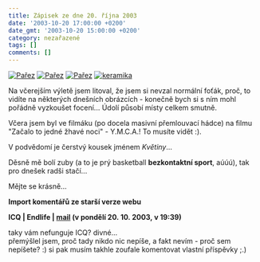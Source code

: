 ```yaml
---
title: Zápisek ze dne 20. října 2003
date: '2003-10-20 17:00:00 +0200'
date_gmt: '2003-10-20 15:00:00 +0200'
category: nezařazené
tags: []
comments: []
---
```

<div >  <a href="/assets/migrated/old-images/parez.jpg"><img alt="Pařez" src="/assets/migrated/old-images/parez.jpg"></a>  <a href="/assets/migrated/old-images/parez2.jpg"><img alt="Pařez" src="/assets/migrated/old-images/parez2.jpg"></a>  <a href="/assets/migrated/old-images/parez3.jpg"><img alt="Pařez" src="/assets/migrated/old-images/parez3.jpg"></a>  <a href="/assets/migrated/old-images/keramika2.jpg"><img alt="keramika" src="/assets/migrated/old-images/keramika2.jpg"></a>  </div>
<p>Na včerejším výletě jsem litoval, že jsem si nevzal normální foťák, proč, to vidíte  na některých dnešních obrázcích - konečně bych si s ním mohl pořádně vyzkoušet focení...  Údolí působí místy celkem smutně.</p>
<p>Včera jsem byl ve filmáku (po docela masivní přemlouvací hádce) na filmu &quot;Začalo to jedné  žhavé noci&quot; - Y.M.C.A.! To musíte vidět :).</p>
<p>V podvědomí je čerstvý kousek jménem <i title="tady býval odkaz na soubor 'kvetiny.htm'">Květiny</i>...</p>
<p>Děsně mě bolí zuby (a to je prý basketball <strong>bezkontaktní sport</strong>, aúúú), tak pro dnešek radši stačí...</p>
<p>Mějte se krásně...</p>
<div class="import-komentaru">
<p><strong>Import komentářů ze starší verze webu</strong></p>
<div class="comment">
<p style="font-weight:bold"><span class="compredmet">ICQ</span> | <span class="comname">Endlife</span> |  <a href="mailto:jan.martinek@post.cz">mail</a> (v&nbsp;pondělí&nbsp;20.&nbsp;10.&nbsp;2003,&nbsp;v&nbsp;19:39)</p>
<p>taky vám nefunguje ICQ? divné... <br> přemýšlel jsem, proč tady nikdo nic nepíše, a fakt nevím - proč sem nepíšete? :) si pak musím takhle zoufale komentovat vlastní příspěvky ;.) </p>
</div>
</div>
